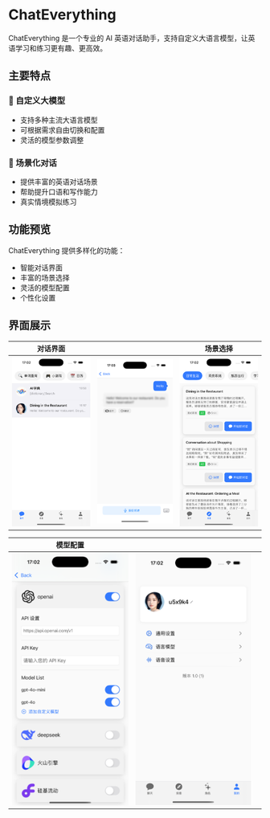 # ChatEverything

ChatEverything 是一个专业的 AI 英语对话助手，支持自定义大语言模型，让英语学习和练习更有趣、更高效。

## 主要特点

### 🤖 自定义大模型
- 支持多种主流大语言模型
- 可根据需求自由切换和配置
- 灵活的模型参数调整

### 🎯 场景化对话
- 提供丰富的英语对话场景
- 帮助提升口语和写作能力
- 真实情境模拟练习

## 功能预览

ChatEverything 提供多样化的功能：

- 智能对话界面
- 丰富的场景选择
- 灵活的模型配置
- 个性化设置

## 界面展示

| 对话界面 |  | 场景选择 |
|:---:|:---:|:---:|
| <img src="/website/public/01.png" width="250"/> | <img src="/website/public/06.png" width="250"/> | <img src="/website/public/02.png" width="250"/> |

| 模型配置 |  |  |
|:---:|:---:|:---:|
| <img src="/website/public/05.png" width="250"/> | <img src="/website/public/04.png" width="250"/> |  |
